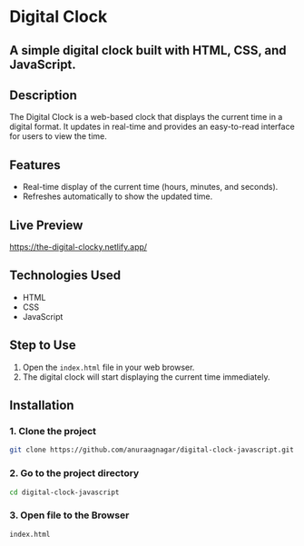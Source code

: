 # Digital Clock

## A simple digital clock built with HTML, CSS, and JavaScript.

## Description

The Digital Clock is a web-based clock that displays the current time in a digital format. It updates in real-time and provides an easy-to-read interface for users to view the time.

## Features

- Real-time display of the current time (hours, minutes, and seconds).
- Refreshes automatically to show the updated time.

## Live Preview

<a href="https://the-digital-clocky.netlify.app/">https://the-digital-clocky.netlify.app/</a>

## Technologies Used

- HTML
- CSS
- JavaScript

## Step to Use

1. Open the `index.html` file in your web browser.
2. The digital clock will start displaying the current time immediately.

## Installation

### 1. Clone the project

```bash
git clone https://github.com/anuraagnagar/digital-clock-javascript.git
```

### 2. Go to the project directory

```bash
cd digital-clock-javascript
```

### 3. Open file to the Browser

```bash
index.html
```
